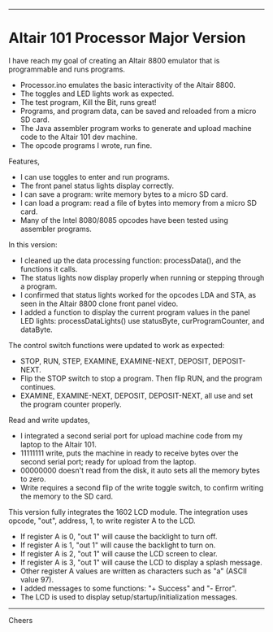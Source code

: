 --------------------------------------------------------------------------------
# Altair 101 Processor Major Version

I have reach my goal of creating an Altair 8800 emulator that is programmable and runs programs.
+ Processor.ino emulates the basic interactivity of the Altair 8800.
+ The toggles and LED lights work as expected.
+ The test program, Kill the Bit, runs great!
+ Programs, and program data, can be saved and reloaded from a micro SD card.
+ The Java assembler program works to generate and upload machine code to the Altair 101 dev machine.
+ The opcode programs I wrote, run fine.

Features,
+ I can use toggles to enter and run programs.
+ The front panel status lights display correctly.
+ I can save a program: write memory bytes to a micro SD card.
+ I can load a program: read a file of bytes into memory from a micro SD card.
+ Many of the Intel 8080/8085 opcodes have been tested using assembler programs.

In this version:
+ I cleaned up the data processing function: processData(), and the functions it calls.
+ The status lights now display properly when running or stepping through a program.
+ I confirmed that status lights worked for the opcodes LDA and STA, as seen in the Altair 8800 clone front panel video.
+ I added a function to display the current program values in the panel LED lights:
    processDataLights() use statusByte, curProgramCounter, and dataByte.

The control switch functions were updated to work as expected:
+ STOP, RUN, STEP, EXAMINE, EXAMINE-NEXT, DEPOSIT, DEPOSIT-NEXT.
+ Flip the STOP switch to stop a program. Then flip RUN, and the program continues.
+ EXAMINE, EXAMINE-NEXT, DEPOSIT, DEPOSIT-NEXT, all use and set the program counter properly.

Read and write updates,
+ I integrated a second serial port for upload machine code from my laptop to the Altair 101.
+ 11111111 write, puts the machine in ready to receive bytes over the second serial port; ready for upload from the laptop.
+ 00000000 doesn't read from the disk, it auto sets all the memory bytes to zero.
+ Write requires a second flip of the write toggle switch, to confirm writing the memory to the SD card.

This version fully integrates the 1602 LCD module.
The integration uses opcode, "out", address, 1, to write register A to the LCD.
+ If register A is 0, "out 1" will cause the backlight to turn off.
+ If register A is 1, "out 1" will cause the backlight to turn on.
+ If register A is 2, "out 1" will cause the LCD screen to clear.
+ If register A is 3, "out 1" will cause the LCD to display a splash message.
+ Other register A values are written as characters such as "a" (ASCII value 97).
+ I added messages to some functions: "+ Success" and "- Error".
+ The LCD is used to display setup/startup/initialization messages.

--------------------------------------------------------------------------------
Cheers